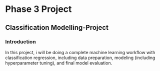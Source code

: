 # Phase 3 Project
## Classification Modelling-Project
### Introduction
In this project, i will be doing a complete machine learning workflow with classification regression, including data preparation, modeling (including hyperparameter tuning), and final model evaluation.
